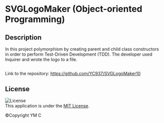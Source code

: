 # SVGLogoMaker (Object-oriented Programming)

## Description 

In this project polymorphism by creating parent and child class constructors in order to perform Test-Driven Development (TDD). The developer used Inquirer and wrote the logo to a file. 


## 

Link to the repository: https://github.com/YC937/SVGLogoMaker10

## License

![License](https://img.shields.io/badge/License-MIT-yellow.svg)  
This application is under the [MIT License](https://opensource.org/licenses/MIT).

&copy;Copyright YM C
